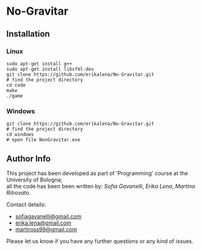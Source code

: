 # No-Gravitar

## Installation

### Linux
```
sudo apt-get install g++
sudo apt-get install libsfml-dev
git clone https://github.com/erikalena/No-Gravitar.git
# find the project directory 
cd code
make
./game
```

### Windows
```
git clone https://github.com/erikalena/No-Gravitar.git
# find the project directory 
cd windows
# open file NonGravitar.exe
```

## Author Info

This project has been developed as part of 'Programming' course at the University of Bologna;<br>
all the code has been been written by: *Sofia Gavanelli*, *Erika Lena*, *Martina Ritrovato*.

Contact details:
- sofiagavanelli@gmail.com
- erika.lena@gmail.com
- martiross99@gmail.com

Please let us know if you have any further questions or any kind of issues.
